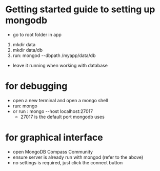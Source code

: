 # Getting started guide to setting up mongodb
* go to root folder in app
1. mkdir data
2. mkdir data/db
3. run: mongod --dbpath /myapp/data/db
* leave it running when working with database

# for debugging
* open a new terminal and open a mongo shell
* run: mongo
* or run : mongo --host localhost:27017
    * 27017 is the default port mongodb uses

# for graphical interface
* open MongoDB Compass Community
* ensure server is already run with mongod (refer to the above)
* no settings is required, just click the connect button
